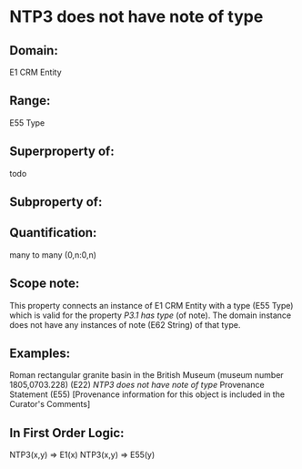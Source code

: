 # NTP3 does not have note of type

## Domain: 

E1 CRM Entity

## Range: 

E55 Type

## Superproperty of: 

todo

## Subproperty of: 


## Quantification: 

many to many (0,n:0,n)

## Scope note: 

This property connects an instance of E1 CRM Entity with a type (E55 Type) which is valid for the property *P3.1 has type* (of note). The domain instance does not have any  instances of note (E62 String) of that type.

## Examples: 

Roman rectangular granite basin in the British Museum (museum number 1805,0703.228) (E22) *NTP3 does not have note of type* Provenance Statement (E55) [Provenance information for this object is included in the Curator's Comments]
## In First Order Logic: 

NTP3(x,y) ⇒ E1(x)
NTP3(x,y) ⇒ E55(y)

